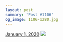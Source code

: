```yaml
---
layout: post
summary: 'Post #1106'
og_image: 1106-1280.jpg
---
```


<p>
  <time>
    <a href="/1106">January 1, 2020</a>
  </time>
  <a href="/1106">
    <img src="{{ site.assets_url }}/1106-640.jpg" srcset="{{ site.assets_url }}/1106-320.jpg 320w, {{ site.assets_url }}/1106-640.jpg 640w, {{ site.assets_url }}/1106-960.jpg 960w, {{ site.assets_url }}/1106-1280.jpg 1280w" sizes="(min-width: 700px) 50vw, calc(100vw - 2rem)" />
  </a>
</p>
